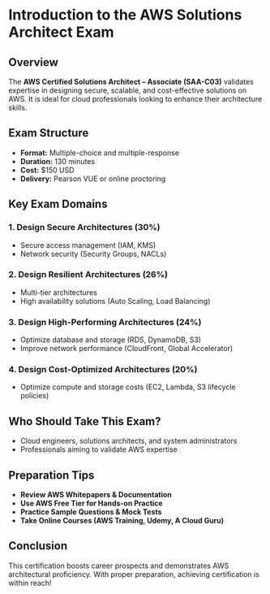 # Introduction to the AWS Solutions Architect Exam

## Overview

The **AWS Certified Solutions Architect – Associate (SAA-C03)** validates expertise in designing secure, scalable, and cost-effective solutions on AWS. It is ideal for cloud professionals looking to enhance their architecture skills.

## Exam Structure

- **Format:** Multiple-choice and multiple-response  
- **Duration:** 130 minutes  
- **Cost:** $150 USD  
- **Delivery:** Pearson VUE or online proctoring  

## Key Exam Domains

### 1. **Design Secure Architectures (30%)**
   - Secure access management (IAM, KMS)
   - Network security (Security Groups, NACLs)
   
### 2. **Design Resilient Architectures (26%)**
   - Multi-tier architectures
   - High availability solutions (Auto Scaling, Load Balancing)

### 3. **Design High-Performing Architectures (24%)**
   - Optimize database and storage (RDS, DynamoDB, S3)
   - Improve network performance (CloudFront, Global Accelerator)

### 4. **Design Cost-Optimized Architectures (20%)**
   - Optimize compute and storage costs (EC2, Lambda, S3 lifecycle policies)

## Who Should Take This Exam?

- Cloud engineers, solutions architects, and system administrators
- Professionals aiming to validate AWS expertise

## Preparation Tips

- **Review AWS Whitepapers & Documentation**
- **Use AWS Free Tier for Hands-on Practice**
- **Practice Sample Questions & Mock Tests**
- **Take Online Courses (AWS Training, Udemy, A Cloud Guru)**

## Conclusion

This certification boosts career prospects and demonstrates AWS architectural proficiency. With proper preparation, achieving certification is within reach!

